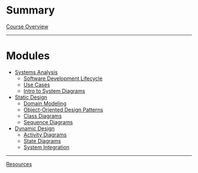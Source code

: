# Summary

[Course Overview](./overview.md)

--- 

# Modules

- [Systems Analysis]()
    - [Software Development Lifecycle]()
    - [Use Cases]()
    - [Intro to System Diagrams]()
- [Static Design]()
    - [Domain Modeling]()
    - [Object-Oriented Design Patterns]()
    - [Class Diagrams]()
    - [Sequence Diagrams]()
- [Dynamic Design]()
    - [Activity Diagrams]()
    - [State Diagrams]()
    - [System Integration]()

---

[Resources](./resources.md)
